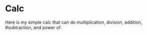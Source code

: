 # Calc
Here is my simple calc that can do multiplication, division, addition, #subtraction, and power of.
